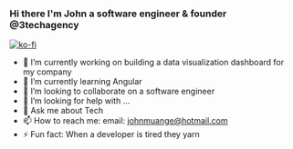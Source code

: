 ### Hi there I'm John a software engineer & founder @3techagency

[![ko-fi](https://ko-fi.com/img/githubbutton_sm.svg)](https://ko-fi.com/M4M45JNFX)

- 🔭 I’m currently working on building a data visualization dashboard for my company
- 🌱 I’m currently learning Angular
- 👯 I’m looking to collaborate on a software engineer
- 🤔 I’m looking for help with ...
- 💬 Ask me about Tech
- 📫 How to reach me: email: johnmuange@hotmail.com 
- ⚡ Fun fact: When a developer is tired they yarn

